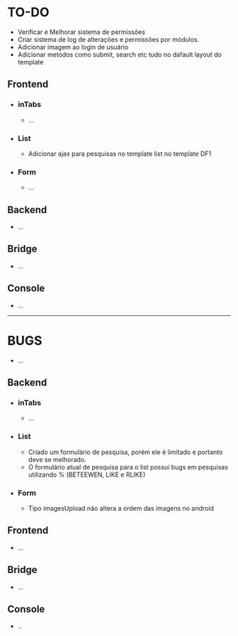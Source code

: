 TO-DO
=====

- Verificar e Melhorar sistema de permissões
- Criar sistema de log de alterações e permissões por módulos.
- Adicionar imagem ao login de usuário
- Adicionar metódos como submit, search etc tudo no dafault layout do template

Frontend
--------

- ### inTabs

   - ...

- ### List

    - Adicionar ajax para pesquisas no template list no template DF1

- ### Form

    - ...

Backend
-------

- ...

Bridge
------
- ...


## Console

- ...


---------------------------------------------------------------------------------------


BUGS
====

- ...

Backend
-------

- ### inTabs

   - ...

- ### List

    - Criado um formulário de pesquisa, porém ele é limitado e portanto deve se melhorado.
    - O formulário atual de pesquisa para o list possui bugs em pesquisas utilizando % (BETEEWEN, LIKE e RLIKE)

- ### Form

    - Tipo imagesUpload não altera a ordem das imagens no android

Frontend
--------

- ...

Bridge
------

- ...

Console
-------

- ..